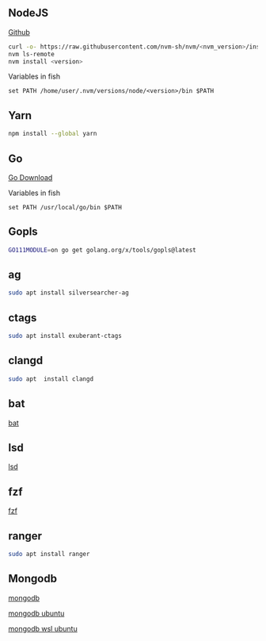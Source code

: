 ## NodeJS 
[Github](https://github.com/nvm-sh/nvm#installing-and-updating)
```sh
curl -o- https://raw.githubusercontent.com/nvm-sh/nvm/<nvm_version>/install.sh | bash
nvm ls-remote 
nvm install <version>
```

Variables in fish
```fish
set PATH /home/user/.nvm/versions/node/<version>/bin $PATH
```

## Yarn
```sh
npm install --global yarn
```

## Go 
[Go Download](https://golang.org/dl/)

Variables in fish
```fish
set PATH /usr/local/go/bin $PATH
```

## Gopls 
```sh
GO111MODULE=on go get golang.org/x/tools/gopls@latest
```

## ag
```sh
sudo apt install silversearcher-ag
```

## ctags
```sh
sudo apt install exuberant-ctags
```

## clangd
```sh
sudo apt  install clangd
```

## bat
[bat](https://github.com/sharkdp/bat)


## lsd
[lsd](https://github.com/Peltoche/lsd)


## fzf
[fzf](https://github.com/junegunn/fzf)


## ranger
```sh
sudo apt install ranger
```

## Mongodb
[mongodb](https://docs.mongodb.com/manual/installation/)

[mongodb ubuntu](https://docs.mongodb.com/manual/tutorial/install-mongodb-on-ubuntu/)

[mongodb wsl ubuntu](https://docs.microsoft.com/windows/wsl/tutorials/wsl-database#install-mongodb)
